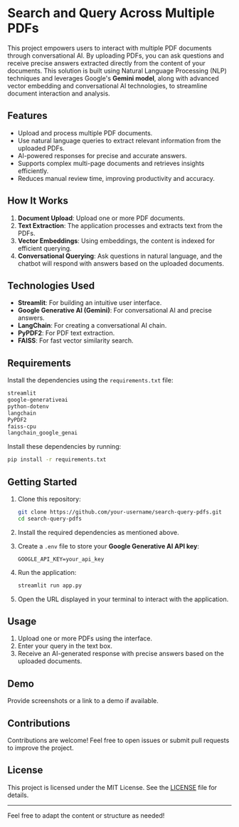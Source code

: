 # Search and Query Across Multiple PDFs  

This project empowers users to interact with multiple PDF documents through conversational AI. By uploading PDFs, you can ask questions and receive precise answers extracted directly from the content of your documents. This solution is built using Natural Language Processing (NLP) techniques and leverages Google's **Gemini model**, along with advanced vector embedding and conversational AI technologies, to streamline document interaction and analysis.  

## Features  

- Upload and process multiple PDF documents.  
- Use natural language queries to extract relevant information from the uploaded PDFs.  
- AI-powered responses for precise and accurate answers.  
- Supports complex multi-page documents and retrieves insights efficiently.  
- Reduces manual review time, improving productivity and accuracy.  

## How It Works  

1. **Document Upload**: Upload one or more PDF documents.  
2. **Text Extraction**: The application processes and extracts text from the PDFs.  
3. **Vector Embeddings**: Using embeddings, the content is indexed for efficient querying.  
4. **Conversational Querying**: Ask questions in natural language, and the chatbot will respond with answers based on the uploaded documents.  

## Technologies Used  

- **Streamlit**: For building an intuitive user interface.  
- **Google Generative AI (Gemini)**: For conversational AI and precise answers.  
- **LangChain**: For creating a conversational AI chain.  
- **PyPDF2**: For PDF text extraction.  
- **FAISS**: For fast vector similarity search.  

## Requirements  

Install the dependencies using the `requirements.txt` file:  

```bash  
streamlit  
google-generativeai  
python-dotenv  
langchain  
PyPDF2  
faiss-cpu  
langchain_google_genai  
```  

Install these dependencies by running:  

```bash  
pip install -r requirements.txt  
```  

## Getting Started  

1. Clone this repository:  

   ```bash  
   git clone https://github.com/your-username/search-query-pdfs.git  
   cd search-query-pdfs  
   ```  

2. Install the required dependencies as mentioned above.  

3. Create a `.env` file to store your **Google Generative AI API key**:  
   ```  
   GOOGLE_API_KEY=your_api_key  
   ```  

4. Run the application:  
   ```bash  
   streamlit run app.py  
   ```  

5. Open the URL displayed in your terminal to interact with the application.  

## Usage  

1. Upload one or more PDFs using the interface.  
2. Enter your query in the text box.  
3. Receive an AI-generated response with precise answers based on the uploaded documents.  

## Demo  

Provide screenshots or a link to a demo if available.  

## Contributions  

Contributions are welcome! Feel free to open issues or submit pull requests to improve the project.  

## License  

This project is licensed under the MIT License. See the [LICENSE](LICENSE) file for details.  

---  

Feel free to adapt the content or structure as needed!
